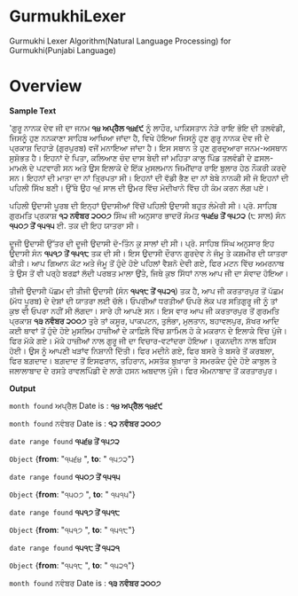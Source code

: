 GurmukhiLexer
=============

Gurmukhi Lexer Algorithm(Natural Language Processing) for Gurmukhi(Punjabi Language)

Overview
=========
**Sample Text**

'ਗੁਰੂ ਨਾਨਕ ਦੇਵ ਜੀ ਦਾ ਜਨਮ **੧੪ ਅਪ੍ਰੈਲ ੧੪੬੯** ਨੂੰ ਲਾਹੌਰ, ਪਾਕਿਸਤਾਨ ਨੇੜੇ ਰਾਇ ਭੋਇ ਦੀ ਤਲਵੰਡੀ, ਜਿਸਨੂੰ ਹੁਣ ਨਨਕਾਣਾ ਸਾਹਿਬ ਆਖਿਆ ਜਾਂਦਾ ਹੈ, ਵਿਖੇ ਹੋਇਆ ਜਿਸਨੂੰ ਹੁਣ ਗੁਰੂ ਨਾਨਕ ਦੇਵ ਜੀ ਦੇ ਪ੍ਰਕਾਸ਼ ਦਿਹਾੜੇ (ਗੁਰਪੁਰਬ) ਵਜੋਂ ਮਨਾਇਆ ਜਾਂਦਾ ਹੈ। ਇਸ ਸਥਾਨ ਤੇ ਹੁਣ ਗੁਰਦੁਆਰਾ ਜਨਮ-ਅਸਥਾਨ ਸੁਸ਼ੋਭਤ ਹੈ। ਇਹਨਾਂ ਦੇ ਪਿਤਾ, ਕਲਿਆਣ ਚੰਦ ਦਾਸ ਬੇਦੀ ਜਾਂ ਮਹਿਤਾ ਕਾਲੂ ਪਿੰਡ ਤਲਵੰਡੀ ਦੇ ਫ਼ਸਲ-ਮਾਮਲੇ ਦੇ ਪਟਵਾਰੀ ਸਨ ਅਤੇ ਉਸ ਇਲਾਕੇ ਦੇ ਇੱਕ ਮੁਸਲਮਾਨ ਜਿਮੀਂਦਾਰ ਰਾਇ ਬੁਲਾਰ ਹੇਠ ਨੌਕਰੀ ਕਰਦੇ ਸਨ। ਇਹਨਾਂ ਦੀ ਮਾਤਾ ਦਾ ਨਾਂ ਤ੍ਰਿਪਤਾ ਸੀ। ਇਹਨਾਂ ਦੀ ਵੱਡੀ ਭੈਣ ਦਾ ਨਾਂ ਬੇਬੇ ਨਾਨਕੀ ਸੀ ਜੋ ਇਹਨਾਂ ਦੀ ਪਹਿਲੀ ਸਿੱਖ ਬਣੀ। ਉੱਥੇ ਉਹ ੧੬ ਸਾਲ ਦੀ ਉਮਰ ਵਿੱਚ ਮੋਦੀਖਾਨੇ ਵਿੱਚ ਹੀ ਕੰਮ ਕਰਨ ਲੱਗ ਪਏ।

ਪਹਿਲੀ ਉਦਾਸੀ ਪੂਰਬ ਦੀ
ਇਨ੍ਹਾਂ ਉਦਾਸੀਆਂ ਵਿੱਚੋਂ ਪਹਿਲੀ ਉਦਾਸੀ ਬਹੁਤ ਲੰਮੇਰੀ ਸੀ। ਪ੍ਰੋ. ਸਾਹਿਬ ਗੁਰਮਤਿ ਪ੍ਰਕਾਸ਼ **੧੨ ਨਵੰਬਰ ੨੦੦੭** ਸਿੰਘ ਜੀ ਅਨੁਸਾਰ ਭਾਦਰੋਂ ਸੰਮਤ **੧੫੬੪ ਤੋਂ ੧੫੭੨** (੮ ਸਾਲ) ਸੰਨ **੧੫੦੭ ਤੋਂ ੧੫੧੫** ਈ. ਤਕ ਦੀ ਇਹ ਯਾਤਰਾ ਸੀ। 

ਦੂਜੀ ਉਦਾਸੀ ਉੱਤਰ ਦੀ
ਦੂਜੀ ਉਦਾਸੀ ਦੋ-ਤਿੰਨ ਕੁ ਸਾਲਾਂ ਦੀ ਸੀ। ਪ੍ਰੋ. ਸਾਹਿਬ ਸਿੰਘ ਅਨੁਸਾਰ ਇਹ ਉਦਾਸੀ ਸੰਨ **੧੫੧੭ ਤੋਂ ੧੫੧੮** ਤਕ ਦੀ ਸੀ। ਇਸ ਉਦਾਸੀ ਦੌਰਾਨ ਗੁਰਦੇਵ ਨੇ ਜੰਮੂ ਤੇ ਕਸ਼ਮੀਰ ਦੀ ਯਾਤਰਾ ਕੀਤੀ। ਆਪ ਗਿਆਨ ਕੋਟ ਅਤੇ ਜੰਮੂ ਤੋਂ ਹੁੰਦੇ ਹੋਏ ਪਹਿਲਾਂ ਵੈਸ਼ਨੋ ਦੇਵੀ ਗਏ, ਫਿਰ ਮਟਨ ਵਿੱਚ ਅਮਰਨਾਥ ਤੇ ਉਸ ਤੋਂ ਵੀ ਪਰ੍ਹੇ ਬਰਫ਼ਾਂ ਲੱਦੀ ਪਰਬਤ ਮਾਲਾ ਉਂਤੇ, ਜਿਥੇ ਕੁਝ ਸਿੱਧਾਂ ਨਾਲ ਆਪ ਜੀ ਦਾ ਸੰਵਾਦ ਹੋਇਆ।

ਤੀਜੀ ਉਦਾਸੀ ਪੱਛਮ ਦੀ
ਤੀਜੀ ਉਦਾਸੀ (ਸੰਨ **੧੫੧੮ ਤੋਂ ੧੫੨੧**) ਤਕ ਹੈ, ਆਪ ਜੀ ਕਰਤਾਰਪੁਰ ਤੋਂ ਪੱਛਮ (ਮੱਧ ਪੂਰਬ) ਦੇ ਦੇਸ਼ਾਂ ਦੀ ਯਾਤਰਾ ਲਈ ਚੱਲੇ। ਓਪਰੀਆਂ ਧਰਤੀਆਂ ਓਪਰੇ ਲੋਕ ਪਰ ਸਤਿਗੁਰੂ ਜੀ ਨੂੰ ਤਾਂ ਕੁਝ ਵੀ ਓਪਰਾ ਨਹੀਂ ਸੀ ਲੱਗਦਾ। ਸਾਰੇ ਹੀ ਆਪਣੇ ਸਨ। ਇਸ ਵਾਰ ਆਪ ਜੀ ਕਰਤਾਰਪੁਰ ਤੋਂ ਗੁਰਮਤਿ ਪ੍ਰਕਾਸ਼ **੧੩ ਨਵੰਬਰ ੨੦੦੭** ਤੁਰੇ ਤਾਂ ਕਸੂਰ, ਪਾਕਪਟਨ, ਤੁਲੰਭਾ, ਮੁਲਤਾਨ, ਬਹਾਵਲਪੁਰ, ਸ਼ੱਖਰ ਆਦਿ ਕਈ ਥਾਵਾਂ ਤੋਂ ਹੁੰਦੇ ਹੋਏ ਮੁਸਲਿਮ ਹਾਜ਼ੀਆਂ ਦੇ ਕਾਫ਼ਿਲੇ ਵਿੱਚ ਸ਼ਾਮਿਲ ਹੋ ਕੇ ਮਕਰਾਨ ਦੇ ਇਲਾਕੇ ਵਿੱਚ ਪੁੱਜੇ। ਫਿਰ ਮੱਕੇ ਗਏ। ਮੱਕੇ ਹਾਜ਼ੀਆਂ ਨਾਲ ਗੁਰੂ ਜੀ ਦਾ ਵਿਚਾਰ-ਵਟਾਂਦਰਾ ਹੋਇਆ। ਰੁਕਨਦੀਨ ਨਾਲ ਬਹਿਸ ਹੋਈ। ਉਸ ਨੂੰ ਆਪਣੀ ਖੜਾਂਵ ਨਿਸ਼ਾਨੀ ਦਿੱਤੀ। ਫਿਰ ਮਦੀਨੇ ਗਏ, ਫਿਰ ਬਸਰੇ ਤੇ ਬਸਰੇ ਤੋਂ ਕਰਬਲਾ, ਫਿਰ ਬਗ਼ਦਾਦ। ਬਗ਼ਦਾਦ ਤੋਂ ਇਸਫਰਾਨ, ਤਹਿਰਾਨ, ਮਸਤੱਕ ਬੁਖ਼ਾਰਾ ਤੇ ਸਮਰਕੰਦ ਹੁੰਦੇ ਹੋਏ ਕਾਬੁਲ ਤੇ ਜਲਾਲਾਬਾਦ ਦੇ ਰਸਤੇ ਰਾਵਲਪਿੰਡੀ ਦੇ ਲਾਗੇ ਹਸਨ ਅਬਦਾਲ ਪੁੱਜੇ। ਫਿਰ ਐਮਨਾਬਾਦ ਤੋਂ ਕਰਤਾਰਪੁਰ।

**Output**

`month found` ਅਪ੍ਰੈਲ  Date is :  **੧੪ ਅਪ੍ਰੈਲ ੧੪੬੯**

`month found` ਨਵੰਬਰ  Date is :  **੧੨ ਨਵੰਬਰ ੨੦੦੭**

`date range found` **੧੫੬੪ ਤੋਂ ੧੫੭੨**

`Object` {**from**: "੧੫੬੪ ", **to**: " ੧੫੭੨"}

`date range found` **੧੫੦੭ ਤੋਂ ੧੫੧੫**

`Object` {**from**: "੧੫੦੭ ", **to**: " ੧੫੧੫"}

`date range found` **੧੫੧੭ ਤੋਂ ੧੫੧੮**

`Object` {**from**: "੧੫੧੭ ", **to**: " ੧੫੧੮"}

`date range found` **੧੫੧੮ ਤੋਂ ੧੫੨੧**

`Object` {**from**: "੧੫੧੮ ", **to**: " ੧੫੨੧"}

`month found` ਨਵੰਬਰ  Date is :  **੧੩ ਨਵੰਬਰ ੨੦੦੭**


